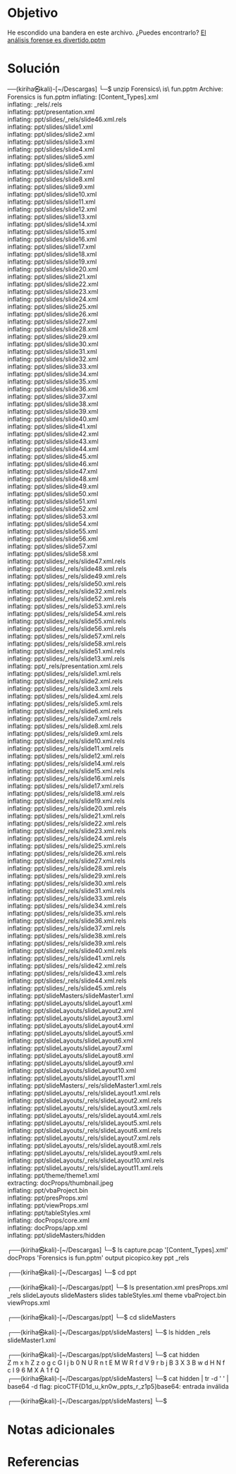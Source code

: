 # Objetivo
He escondido una bandera en este archivo. ¿Puedes encontrarlo? [El análisis forense es divertido.pptm](https://mercury.picoctf.net/static/52da699e0f203321c7c90ab56ea912d8/Forensics%20is%20fun.pptm)

# Solución 
──(kiriha㉿kali)-[~/Descargas]
└─$ unzip Forensics\ is\ fun.pptm 
Archive:  Forensics is fun.pptm
  inflating: [Content_Types].xml     
  inflating: _rels/.rels             
  inflating: ppt/presentation.xml    
  inflating: ppt/slides/_rels/slide46.xml.rels  
  inflating: ppt/slides/slide1.xml   
  inflating: ppt/slides/slide2.xml   
  inflating: ppt/slides/slide3.xml   
  inflating: ppt/slides/slide4.xml   
  inflating: ppt/slides/slide5.xml   
  inflating: ppt/slides/slide6.xml   
  inflating: ppt/slides/slide7.xml   
  inflating: ppt/slides/slide8.xml   
  inflating: ppt/slides/slide9.xml   
  inflating: ppt/slides/slide10.xml  
  inflating: ppt/slides/slide11.xml  
  inflating: ppt/slides/slide12.xml  
  inflating: ppt/slides/slide13.xml  
  inflating: ppt/slides/slide14.xml  
  inflating: ppt/slides/slide15.xml  
  inflating: ppt/slides/slide16.xml  
  inflating: ppt/slides/slide17.xml  
  inflating: ppt/slides/slide18.xml  
  inflating: ppt/slides/slide19.xml  
  inflating: ppt/slides/slide20.xml  
  inflating: ppt/slides/slide21.xml  
  inflating: ppt/slides/slide22.xml  
  inflating: ppt/slides/slide23.xml  
  inflating: ppt/slides/slide24.xml  
  inflating: ppt/slides/slide25.xml  
  inflating: ppt/slides/slide26.xml  
  inflating: ppt/slides/slide27.xml  
  inflating: ppt/slides/slide28.xml  
  inflating: ppt/slides/slide29.xml  
  inflating: ppt/slides/slide30.xml  
  inflating: ppt/slides/slide31.xml  
  inflating: ppt/slides/slide32.xml  
  inflating: ppt/slides/slide33.xml  
  inflating: ppt/slides/slide34.xml  
  inflating: ppt/slides/slide35.xml  
  inflating: ppt/slides/slide36.xml  
  inflating: ppt/slides/slide37.xml  
  inflating: ppt/slides/slide38.xml  
  inflating: ppt/slides/slide39.xml  
  inflating: ppt/slides/slide40.xml  
  inflating: ppt/slides/slide41.xml  
  inflating: ppt/slides/slide42.xml  
  inflating: ppt/slides/slide43.xml  
  inflating: ppt/slides/slide44.xml  
  inflating: ppt/slides/slide45.xml  
  inflating: ppt/slides/slide46.xml  
  inflating: ppt/slides/slide47.xml  
  inflating: ppt/slides/slide48.xml  
  inflating: ppt/slides/slide49.xml  
  inflating: ppt/slides/slide50.xml  
  inflating: ppt/slides/slide51.xml  
  inflating: ppt/slides/slide52.xml  
  inflating: ppt/slides/slide53.xml  
  inflating: ppt/slides/slide54.xml  
  inflating: ppt/slides/slide55.xml  
  inflating: ppt/slides/slide56.xml  
  inflating: ppt/slides/slide57.xml  
  inflating: ppt/slides/slide58.xml  
  inflating: ppt/slides/_rels/slide47.xml.rels  
  inflating: ppt/slides/_rels/slide48.xml.rels  
  inflating: ppt/slides/_rels/slide49.xml.rels  
  inflating: ppt/slides/_rels/slide50.xml.rels  
  inflating: ppt/slides/_rels/slide32.xml.rels  
  inflating: ppt/slides/_rels/slide52.xml.rels  
  inflating: ppt/slides/_rels/slide53.xml.rels  
  inflating: ppt/slides/_rels/slide54.xml.rels  
  inflating: ppt/slides/_rels/slide55.xml.rels  
  inflating: ppt/slides/_rels/slide56.xml.rels  
  inflating: ppt/slides/_rels/slide57.xml.rels  
  inflating: ppt/slides/_rels/slide58.xml.rels  
  inflating: ppt/slides/_rels/slide51.xml.rels  
  inflating: ppt/slides/_rels/slide13.xml.rels  
  inflating: ppt/_rels/presentation.xml.rels  
  inflating: ppt/slides/_rels/slide1.xml.rels  
  inflating: ppt/slides/_rels/slide2.xml.rels  
  inflating: ppt/slides/_rels/slide3.xml.rels  
  inflating: ppt/slides/_rels/slide4.xml.rels  
  inflating: ppt/slides/_rels/slide5.xml.rels  
  inflating: ppt/slides/_rels/slide6.xml.rels  
  inflating: ppt/slides/_rels/slide7.xml.rels  
  inflating: ppt/slides/_rels/slide8.xml.rels  
  inflating: ppt/slides/_rels/slide9.xml.rels  
  inflating: ppt/slides/_rels/slide10.xml.rels  
  inflating: ppt/slides/_rels/slide11.xml.rels  
  inflating: ppt/slides/_rels/slide12.xml.rels  
  inflating: ppt/slides/_rels/slide14.xml.rels  
  inflating: ppt/slides/_rels/slide15.xml.rels  
  inflating: ppt/slides/_rels/slide16.xml.rels  
  inflating: ppt/slides/_rels/slide17.xml.rels  
  inflating: ppt/slides/_rels/slide18.xml.rels  
  inflating: ppt/slides/_rels/slide19.xml.rels  
  inflating: ppt/slides/_rels/slide20.xml.rels  
  inflating: ppt/slides/_rels/slide21.xml.rels  
  inflating: ppt/slides/_rels/slide22.xml.rels  
  inflating: ppt/slides/_rels/slide23.xml.rels  
  inflating: ppt/slides/_rels/slide24.xml.rels  
  inflating: ppt/slides/_rels/slide25.xml.rels  
  inflating: ppt/slides/_rels/slide26.xml.rels  
  inflating: ppt/slides/_rels/slide27.xml.rels  
  inflating: ppt/slides/_rels/slide28.xml.rels  
  inflating: ppt/slides/_rels/slide29.xml.rels  
  inflating: ppt/slides/_rels/slide30.xml.rels  
  inflating: ppt/slides/_rels/slide31.xml.rels  
  inflating: ppt/slides/_rels/slide33.xml.rels  
  inflating: ppt/slides/_rels/slide34.xml.rels  
  inflating: ppt/slides/_rels/slide35.xml.rels  
  inflating: ppt/slides/_rels/slide36.xml.rels  
  inflating: ppt/slides/_rels/slide37.xml.rels  
  inflating: ppt/slides/_rels/slide38.xml.rels  
  inflating: ppt/slides/_rels/slide39.xml.rels  
  inflating: ppt/slides/_rels/slide40.xml.rels  
  inflating: ppt/slides/_rels/slide41.xml.rels  
  inflating: ppt/slides/_rels/slide42.xml.rels  
  inflating: ppt/slides/_rels/slide43.xml.rels  
  inflating: ppt/slides/_rels/slide44.xml.rels  
  inflating: ppt/slides/_rels/slide45.xml.rels  
  inflating: ppt/slideMasters/slideMaster1.xml  
  inflating: ppt/slideLayouts/slideLayout1.xml  
  inflating: ppt/slideLayouts/slideLayout2.xml  
  inflating: ppt/slideLayouts/slideLayout3.xml  
  inflating: ppt/slideLayouts/slideLayout4.xml  
  inflating: ppt/slideLayouts/slideLayout5.xml  
  inflating: ppt/slideLayouts/slideLayout6.xml  
  inflating: ppt/slideLayouts/slideLayout7.xml  
  inflating: ppt/slideLayouts/slideLayout8.xml  
  inflating: ppt/slideLayouts/slideLayout9.xml  
  inflating: ppt/slideLayouts/slideLayout10.xml  
  inflating: ppt/slideLayouts/slideLayout11.xml  
  inflating: ppt/slideMasters/_rels/slideMaster1.xml.rels  
  inflating: ppt/slideLayouts/_rels/slideLayout1.xml.rels  
  inflating: ppt/slideLayouts/_rels/slideLayout2.xml.rels  
  inflating: ppt/slideLayouts/_rels/slideLayout3.xml.rels  
  inflating: ppt/slideLayouts/_rels/slideLayout4.xml.rels  
  inflating: ppt/slideLayouts/_rels/slideLayout5.xml.rels  
  inflating: ppt/slideLayouts/_rels/slideLayout6.xml.rels  
  inflating: ppt/slideLayouts/_rels/slideLayout7.xml.rels  
  inflating: ppt/slideLayouts/_rels/slideLayout8.xml.rels  
  inflating: ppt/slideLayouts/_rels/slideLayout9.xml.rels  
  inflating: ppt/slideLayouts/_rels/slideLayout10.xml.rels  
  inflating: ppt/slideLayouts/_rels/slideLayout11.xml.rels  
  inflating: ppt/theme/theme1.xml    
 extracting: docProps/thumbnail.jpeg  
  inflating: ppt/vbaProject.bin      
  inflating: ppt/presProps.xml       
  inflating: ppt/viewProps.xml       
  inflating: ppt/tableStyles.xml     
  inflating: docProps/core.xml       
  inflating: docProps/app.xml        
  inflating: ppt/slideMasters/hidden  
                                                                                                                                                                                                                                            
┌──(kiriha㉿kali)-[~/Descargas]
└─$ ls
 capture.pcap  '[Content_Types].xml'   docProps  'Forensics is fun.pptm'   output   picopico.key   ppt   _rels
                                                                                                                                                                                                                                            
┌──(kiriha㉿kali)-[~/Descargas]
└─$ cd ppt      
                                                                                                                                                                                                                                            
┌──(kiriha㉿kali)-[~/Descargas/ppt]
└─$ ls
presentation.xml  presProps.xml  _rels  slideLayouts  slideMasters  slides  tableStyles.xml  theme  vbaProject.bin  viewProps.xml
                                                                                                                                                                                                                                            
┌──(kiriha㉿kali)-[~/Descargas/ppt]
└─$ cd slideMasters 
                                                                                                                                                                                                                                            
┌──(kiriha㉿kali)-[~/Descargas/ppt/slideMasters]
└─$ ls
hidden  _rels  slideMaster1.xml
                                                                                                                                                                                                                                            
┌──(kiriha㉿kali)-[~/Descargas/ppt/slideMasters]
└─$ cat hidden        
Z m x h Z z o g c G l j b 0 N U R n t E M W R f d V 9 r b j B 3 X 3 B w d H N f c l 9 6 M X A 1 f Q                                                                                                                                                                                                                                            
┌──(kiriha㉿kali)-[~/Descargas/ppt/slideMasters]
└─$ cat hidden | tr -d ' ' | base64 -d
flag: picoCTF{D1d_u_kn0w_ppts_r_z1p5}base64: entrada inválida
                                                                                                                                                                                                                                            
┌──(kiriha㉿kali)-[~/Descargas/ppt/slideMasters]
└─$

# Notas adicionales 

# Referencias
